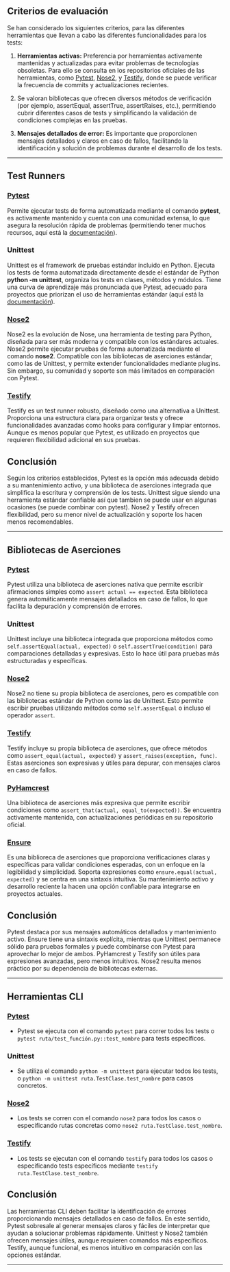 ## Criterios de evaluación

Se han considerado los siguientes criterios, para las diferentes herramientas que llevan a cabo las diferentes funcionalidades para los tests:

1. **Herramientas activas:** Preferencia por herramientas activamente mantenidas y actualizadas para evitar problemas de tecnologías obsoletas. Para ello se consulta en los repositorios oficiales de las herramientas, como [Pytest](https://github.com/pytest-dev/pytest), [Nose2](https://github.com/nose-devs/nose2), y [Testify](https://github.com/Yelp/Testify), donde se puede verificar la frecuencia de commits y actualizaciones recientes.

2. Se valoran bibliotecas que ofrecen diversos métodos de verificación (por ejemplo, assertEqual, assertTrue, assertRaises, etc.), permitiendo cubrir diferentes casos de tests y simplificando la validación de condiciones complejas en las pruebas.
   
3. **Mensajes detallados de error:** Es importante que proporcionen mensajes detallados y claros en caso de fallos, facilitando la identificación y solución de problemas durante el desarrollo de los tests.

---

## Test Runners

### [Pytest](https://github.com/pytest-dev/pytest)

Permite ejecutar tests de forma automatizada mediante el comando **pytest**, es activamente mantenido y cuenta con una comunidad extensa, lo que asegura la resolución rápida de problemas (permitiendo tener muchos recursos, aquí está la [documentación](https://docs.pytest.org/en/stable/)).

### Unittest

Unittest es el framework de pruebas estándar incluido en Python. Ejecuta los tests de forma automatizada directamente desde el estándar de Python **python -m unittest**, organiza los tests en clases, métodos y módulos. Tiene una curva de aprendizaje más pronunciada que Pytest, adecuado para proyectos que priorizan el uso de herramientas estándar (aquí está la [documentación](https://docs.python.org/3/library/unittest.html)).

### [Nose2](https://github.com/nose-devs/nose2)

Nose2 es la evolución de Nose, una herramienta de testing para Python, diseñada para ser más moderna y compatible con los estándares actuales. Nose2 permite ejecutar pruebas de forma automatizada mediante el comando **nose2**. Compatible con las bibliotecas de aserciones estándar, como las de Unittest, y permite extender funcionalidades mediante plugins. Sin embargo, su comunidad y soporte son más limitados en comparación con Pytest.

### [Testify](https://github.com/Yelp/Testify)

Testify es un test runner robusto, diseñado como una alternativa a Unittest. Proporciona una estructura clara para organizar tests y ofrece funcionalidades avanzadas como hooks para configurar y limpiar entornos. Aunque es menos popular que Pytest, es utilizado en proyectos que requieren flexibilidad adicional en sus pruebas.


## Conclusión

Según los criterios establecidos, Pytest es la opción más adecuada debido a su mantenimiento activo, y una biblioteca de aserciones integrada que simplifica la escritura y comprensión de los tests. Unittest sigue siendo una herramienta estándar confiable así que tambien se puede usar en algunas ocasiones (se puede combinar con pytest). Nose2 y Testify ofrecen flexibilidad, pero su menor nivel de actualización y soporte los hacen menos recomendables.

---

## Bibliotecas de Aserciones

### [Pytest](https://github.com/pytest-dev/pytest)

Pytest utiliza una biblioteca de aserciones nativa que permite escribir afirmaciones simples como `assert actual == expected`. Esta biblioteca genera automáticamente mensajes detallados en caso de fallos, lo que facilita la depuración y comprensión de errores.

### Unittest

Unittest incluye una biblioteca integrada que proporciona métodos como `self.assertEqual(actual, expected)` o `self.assertTrue(condition)` para comparaciones detalladas y expresivas. Esto lo hace útil para pruebas más estructuradas y específicas.

### [Nose2](https://github.com/nose-devs/nose2)

Nose2 no tiene su propia biblioteca de aserciones, pero es compatible con las bibliotecas estándar de Python como las de Unittest. Esto permite escribir pruebas utilizando métodos como `self.assertEqual` o incluso el operador `assert`.

### [Testify](https://github.com/Yelp/Testify)

Testify incluye su propia biblioteca de aserciones, que ofrece métodos como `assert_equal(actual, expected)` y `assert_raises(exception, func)`. Estas aserciones son expresivas y útiles para depurar, con mensajes claros en caso de fallos.

### [PyHamcrest](https://github.com/hamcrest/PyHamcrest)

Una biblioteca de aserciones más expresiva que permite escribir condiciones como `assert_that(actual, equal_to(expected))`. Se encuentra activamente mantenida, con actualizaciones periódicas en su repositorio oficial.

### [Ensure](https://pypi.org/project/ensure/)

Es una biblioreca de aserciones que proporciona verificaciones claras y específicas para validar condiciones esperadas, con un enfoque en la legibilidad y simplicidad. Soporta expresiones como `ensure.equal(actual, expected)` y se centra en una sintaxis intuitiva. Su mantenimiento activo y desarrollo reciente la hacen una opción confiable para integrarse en proyectos actuales.

## Conclusión

Pytest destaca por sus mensajes automáticos detallados y mantenimiento activo. Ensure tiene una sintaxis explícita, mientras que Unittest permanece sólido para pruebas formales y puede combinarse con Pytest para aprovechar lo mejor de ambos. PyHamcrest y Testify son útiles para expresiones avanzadas, pero menos intuitivos. Nose2 resulta menos práctico por su dependencia de bibliotecas externas.

---

## Herramientas CLI

### [Pytest](https://github.com/pytest-dev/pytest)

- Pytest se ejecuta con el comando `pytest` para correr todos los tests o `pytest ruta/test_función.py::test_nombre` para tests específicos.

### Unittest

- Se utiliza el comando `python -m unittest` para ejecutar todos los tests, o `python -m unittest ruta.TestClase.test_nombre` para casos concretos.

### [Nose2](https://github.com/nose-devs/nose2)

- Los tests se corren con el comando `nose2` para todos los casos o especificando rutas concretas como `nose2 ruta.TestClase.test_nombre`.

### [Testify](https://github.com/Yelp/Testify)

- Los tests se ejecutan con el comando `testify` para todos los casos o especificando tests específicos mediante `testify ruta.TestClase.test_nombre`.

## Conclusión

Las herramientas CLI deben facilitar la identificación de errores proporcionando mensajes detallados en caso de fallos. En este sentido, Pytest sobresale al generar mensajes claros y fáciles de interpretar que ayudan a solucionar problemas rápidamente. Unittest y Nose2 también ofrecen mensajes útiles, aunque requieren comandos más específicos. Testify, aunque funcional, es menos intuitivo en comparación con las opciones estándar.

---


